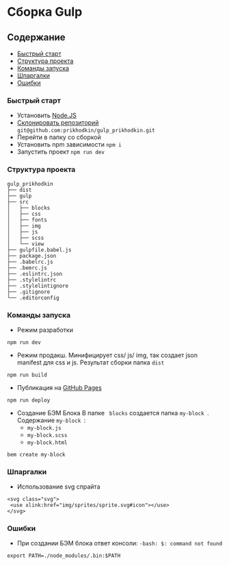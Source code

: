 # Сборка Gulp 

## Содержание
 + [Быстрый старт](#setup)
 + [Структура проекта](#file)
 + [Команды запуска](#command)
 + [Шпаргалки](#help)
 + [Ошибки](#error)

### <a name="setup"></a> Быстрый старт

+ Установить [Node.JS](https://nodejs.org/en/)
+ [Склонировать репозиторий](https://github.com/prikhodkin/gulp_prikhodkin) ```git@github.com:prikhodkin/gulp_prikhodkin.git```
+ Перейти в папку со сборкой
+ Установить npm зависимости ```npm i ```
+ Запустить проект ```npm run dev```


### <a name="file"></a> Структура проекта
```
gulp_prikhodkin
├── dist
├── gulp
├── src
│   ├── blocks
│   ├── css
│   ├── fonts
│   ├── img
│   ├── js
│   ├── scss
│   └── view
├── gulpfile.babel.js
├── package.json
├── .babelrc.js
├── .bemrc.js
├── .eslintrc.json
├── .stylelintrc
├── .stylelintignore
├── .gitignore
└── .editorconfig
```

### <a name="command"></a> Команды запуска

+ Режим разработки 
```
npm run dev
```
    
+ Режим продакш. Минифицирует css/ js/ img, так создает json manifest для css и js. Результат сборки папка ```dist ```
    
```
npm run build
```
    

+ Публикация на [GitHub Pages](https://pages.github.com/)

```
npm run deploy
```

    
+ Создание БЭМ Блока
В папке ``` blocks``` создается папка ```my-block ```. 
<br>Содержание `my-block `:
    + `my-block.js`
    + `my-block.scss`
    + `my-block.html`

```
bem create my-block
```    
    
### <a name="help"></a> Шпаргалки

+ Использование svg спрайта
``` 
<svg class="svg">
 <use xlink:href="img/sprites/sprite.svg#icon"></use>
</svg> 
```  
   
       

### <a name="error"></a> Ошибки

+ При создании БЭМ блока ответ консоли: `-bash: $: command not found`

```
export PATH=./node_modules/.bin:$PATH
```

